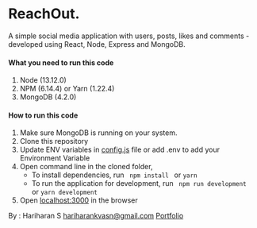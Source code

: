 # ReachOut.

A simple social media application with users, posts, likes and comments - developed using React, Node, Express and MongoDB.

#### What you need to run this code
1. Node (13.12.0)
2. NPM (6.14.4) or Yarn (1.22.4)
3. MongoDB (4.2.0)

####  How to run this code
1. Make sure MongoDB is running on your system. 
2. Clone this repository
3. Update ENV variables in [config.js](config/config.js) file or add .env to add your Environment Variable
4. Open command line in the cloned folder,
   - To install dependencies, run ```  npm install  ``` or ``` yarn ```
   - To run the application for development, run ```  npm run development  ``` or ``` yarn development ```
5. Open [localhost:3000](http://localhost:3000/) in the browser


By : Hariharan S <hariharankvasn@gmail.com> [Portfolio](https://aigamer.pythonanywhere.com)